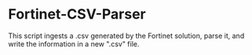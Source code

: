 # Fortinet-CSV-Parser
This script ingests a .csv generated by the Fortinet solution, parse it, and write the information in a new ".csv" file. 

